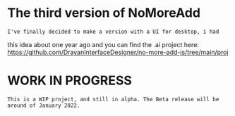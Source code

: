 # The third version of NoMoreAdd
	I've finally decided to make a version with a UI for desktop, i had
this idea about one year ago and you can find the .ai project here:
https://github.com/DrayanInterfaceDesigner/no-more-add-js/tree/main/proj

# WORK IN PROGRESS
	This is a WIP project, and still in alpha. The Beta release will be around of January 2022.
